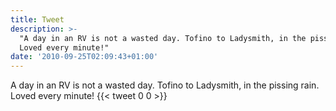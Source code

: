 ```yaml
---
title: Tweet
description: >-
  "A day in an RV is not a wasted day. Tofino to Ladysmith, in the pissing rain.
  Loved every minute!"
date: '2010-09-25T02:09:43+01:00'
---
```

A day in an RV is not a wasted day. Tofino to Ladysmith, in the pissing rain. Loved every minute!
      {{< tweet 0 0 >}}
    
